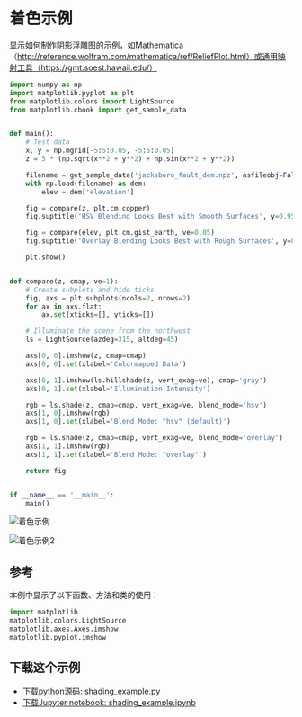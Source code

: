 # 着色示例

显示如何制作阴影浮雕图的示例，如Mathematica （http://reference.wolfram.com/mathematica/ref/ReliefPlot.html）或通用映射工具（https://gmt.soest.hawaii.edu/）

```python
import numpy as np
import matplotlib.pyplot as plt
from matplotlib.colors import LightSource
from matplotlib.cbook import get_sample_data


def main():
    # Test data
    x, y = np.mgrid[-5:5:0.05, -5:5:0.05]
    z = 5 * (np.sqrt(x**2 + y**2) + np.sin(x**2 + y**2))

    filename = get_sample_data('jacksboro_fault_dem.npz', asfileobj=False)
    with np.load(filename) as dem:
        elev = dem['elevation']

    fig = compare(z, plt.cm.copper)
    fig.suptitle('HSV Blending Looks Best with Smooth Surfaces', y=0.95)

    fig = compare(elev, plt.cm.gist_earth, ve=0.05)
    fig.suptitle('Overlay Blending Looks Best with Rough Surfaces', y=0.95)

    plt.show()


def compare(z, cmap, ve=1):
    # Create subplots and hide ticks
    fig, axs = plt.subplots(ncols=2, nrows=2)
    for ax in axs.flat:
        ax.set(xticks=[], yticks=[])

    # Illuminate the scene from the northwest
    ls = LightSource(azdeg=315, altdeg=45)

    axs[0, 0].imshow(z, cmap=cmap)
    axs[0, 0].set(xlabel='Colormapped Data')

    axs[0, 1].imshow(ls.hillshade(z, vert_exag=ve), cmap='gray')
    axs[0, 1].set(xlabel='Illumination Intensity')

    rgb = ls.shade(z, cmap=cmap, vert_exag=ve, blend_mode='hsv')
    axs[1, 0].imshow(rgb)
    axs[1, 0].set(xlabel='Blend Mode: "hsv" (default)')

    rgb = ls.shade(z, cmap=cmap, vert_exag=ve, blend_mode='overlay')
    axs[1, 1].imshow(rgb)
    axs[1, 1].set(xlabel='Blend Mode: "overlay"')

    return fig


if __name__ == '__main__':
    main()
```

![着色示例](https://matplotlib.org/_images/sphx_glr_shading_example_001.png)

![着色示例2](https://matplotlib.org/_images/sphx_glr_shading_example_002.png) 

## 参考

本例中显示了以下函数、方法和类的使用：

```python
import matplotlib
matplotlib.colors.LightSource
matplotlib.axes.Axes.imshow
matplotlib.pyplot.imshow
```

## 下载这个示例

- [下载python源码: shading_example.py](https://matplotlib.org/_downloads/shading_example.py)
- [下载Jupyter notebook: shading_example.ipynb](https://matplotlib.org/_downloads/shading_example.ipynb)